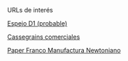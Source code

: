 URLs de interés

[Espejo D1 (probable)](https://www.amazon.com/203mm-Telescope-Spherical-Mirror-Length/dp/B08JS6LRM1)

[Cassegrains comerciales](https://www.amazon.com/s?k=cassegrain&__mk_es_US=ÅMÅŽÕÑ&crid=2SV0AF3F8020O&sprefix=cassegrain%2Caps%2C218&ref=nb_sb_noss_1)

[Paper Franco Manufactura Newtoniano](https://onedrive.live.com/?authkey=%21AB3fas1aea7N3bI&id=926616B8365EF355%2128099&cid=926616B8365EF355&parId=root&parQt=sharedbyme&parCid=A96A83C9C27EBFE0&o=OneUp)

